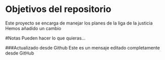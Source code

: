 # Objetivos del repositorio
Este proyecto se encarga de manejar los planes de la liga de la justicia
Hemos añadido un cambio

#Notas
Pueden hacer lo que quieras...

###Actualizado desde Github
Este es un mensaje editado completamente desde GitHub
